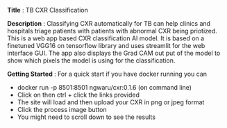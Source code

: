 **Title** : TB CXR Classification

**Description** : Classifying CXR automatically for TB can help clinics and hospitals triage patients with patients with abnormal CXR being priotized. This is a web app based CXR classification AI model. It is based on a finetuned VGG16 on tensorflow library and uses streamlit for the web interface GUI. The app also displays the Grad CAM out put of the model to show which pixels the model is using for the classification.



**Getting Started** : For a quick start if you have docker running you can  
- docker run -p 8501:8501 ngwaru/cxr:0.1.6 (on command line)
- Click on then ctrl + click the links provided
- The site will load and then upload your CXR in png or jpeg format
- Click the process image button
- You might need to scroll down to see the results

